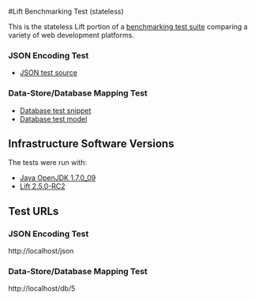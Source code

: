 #Lift Benchmarking Test (stateless)

This is the stateless Lift portion of a [benchmarking test suite](../) comparing a variety of web development platforms.

### JSON Encoding Test

* [JSON test source](src/main/scala/code/lib/StatelessJson.scala)

### Data-Store/Database Mapping Test

* [Database test snippet](src/main/scala/code/lib/StatelessDb.scala)
* [Database test model](src/main/scala/code/model/World.scala)

## Infrastructure Software Versions
The tests were run with:

* [Java OpenJDK 1.7.0_09](http://openjdk.java.net/)
* [Lift 2.5.0-RC2](http://http://www.liftweb.net/)

## Test URLs
### JSON Encoding Test

http://localhost/json

### Data-Store/Database Mapping Test

http://localhost/db/5
